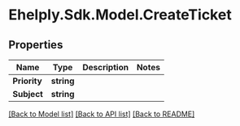 # Ehelply.Sdk.Model.CreateTicket

## Properties

Name | Type | Description | Notes
------------ | ------------- | ------------- | -------------
**Priority** | **string** |  | 
**Subject** | **string** |  | 

[[Back to Model list]](../README.md#documentation-for-models) [[Back to API list]](../README.md#documentation-for-api-endpoints) [[Back to README]](../README.md)

